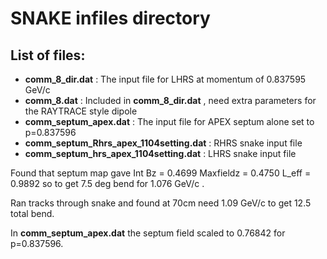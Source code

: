SNAKE infiles directory
=======================

List of files:
-------------

* __comm_8_dir.dat__ : The input file for LHRS at momentum of 0.837595 GeV/c
* __comm_8.dat__     : Included in __comm_8_dir.dat__ , need extra parameters for the RAYTRACE style dipole
* __comm_septum_apex.dat__ : The input file for APEX septum alone set to p=0.837596
* __comm_septum_Rhrs_apex_1104setting.dat__ : RHRS snake input file
* __comm_septum_hrs_apex_1104setting.dat__ : LHRS snake input file

Found that septum  map gave Int Bz = 0.4699 Maxfieldz = 0.4750  L_eff = 0.9892
so to get 7.5 deg bend for 1.076 GeV/c .

Ran tracks through snake and found at 70cm need 1.09 GeV/c to get 12.5 total bend.

In __comm_septum_apex.dat__ the septum field scaled to 0.76842 for  p=0.837596.


